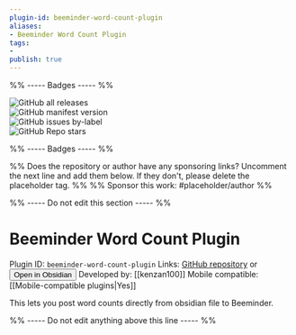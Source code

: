 ```yaml
---
plugin-id: beeminder-word-count-plugin
aliases:
- Beeminder Word Count Plugin
tags: 
- 
publish: true
---
```


%% ----- Badges ----- %%

![GitHub all releases](https://img.shields.io/github/downloads/kenzan100/beeminder-obsidian-word-count/total?color=573E7A&logo=github&style=for-the-badge)   
![GitHub manifest version](https://img.shields.io/github/manifest-json/v/kenzan100/beeminder-obsidian-word-count?color=573E7A&logo=github&style=for-the-badge)   
![GitHub issues by-label](https://img.shields.io/github/issues/kenzan100/beeminder-obsidian-word-count/help%20wanted?color=573E7A&logo=github&style=for-the-badge)   
![GitHub Repo stars](https://img.shields.io/github/stars/kenzan100/beeminder-obsidian-word-count?color=573E7A&logo=github&style=for-the-badge)

%% ----- Badges ----- %%

%% Does the repository or author have any sponsoring links? Uncomment the next line and add them below. If they don't, please delete the placeholder tag. %%
%% Sponsor this work: #placeholder/author %%

%% ----- Do not edit this section ----- %%

# Beeminder Word Count Plugin

Plugin ID: `beeminder-word-count-plugin`
Links: [GitHub repository](https://github.com/kenzan100/beeminder-obsidian-word-count) or [<button id=HH>Open in Obsidian</button>](obsidian://goto-plugin?id=beeminder-word-count-plugin)
Developed by: [[kenzan100]]
Mobile compatible: [[Mobile-compatible plugins|Yes]]

This lets you post word counts directly from obsidian file to Beeminder.

%% ----- Do not edit anything above this line ----- %% 
